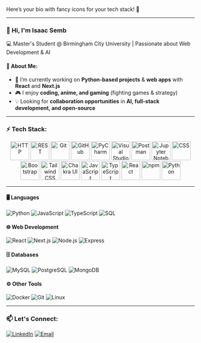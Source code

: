 Here’s your bio with fancy icons for your tech stack! 🚀  

---

### 👋 Hi, I'm Isaac Semb  
💻 Master's Student @ Birmingham City University | Passionate about Web Development & AI  

#### 🚀 About Me:  
- 🔭 I’m currently working on **Python-based projects** & **web apps** with **React** and **Next.js**  
- 🎮 I enjoy **coding, anime, and gaming** (fighting games & strategy)  
- 💡 Looking for **collaboration opportunities** in **AI, full-stack development, and open-source**  

---

### ⚡ Tech Stack:

<div align="center">
<img width="50" src="https://raw.githubusercontent.com/marwin1991/profile-technology-icons/refs/heads/main/icons/http.png" alt="HTTP" title="HTTP"/>  
<img width="50" src="https://raw.githubusercontent.com/marwin1991/profile-technology-icons/refs/heads/main/icons/rest.png" alt="REST" title="REST"/>  
<img width="50" src="https://raw.githubusercontent.com/marwin1991/profile-technology-icons/refs/heads/main/icons/git.png" alt="Git" title="Git"/>  
<img width="50" src="https://raw.githubusercontent.com/marwin1991/profile-technology-icons/refs/heads/main/icons/github.png" alt="GitHub" title="GitHub"/>  
<img width="50" src="https://raw.githubusercontent.com/marwin1991/profile-technology-icons/refs/heads/main/icons/pycharm.png" alt="PyCharm" title="PyCharm"/>  
<img width="50" src="https://raw.githubusercontent.com/marwin1991/profile-technology-icons/refs/heads/main/icons/visual_studio_code.png" alt="Visual Studio Code" title="Visual Studio Code"/>  
<img width="50" src="https://raw.githubusercontent.com/marwin1991/profile-technology-icons/refs/heads/main/icons/postman.png" alt="Postman" title="Postman"/>  
<img width="50" src="https://raw.githubusercontent.com/marwin1991/profile-technology-icons/refs/heads/main/icons/jupyter_notebook.png" alt="Jupyter Notebook" title="Jupyter Notebook"/>  
<img width="50" src="https://raw.githubusercontent.com/marwin1991/profile-technology-icons/refs/heads/main/icons/css.png" alt="CSS" title="CSS"/>  
<img width="50" src="https://raw.githubusercontent.com/marwin1991/profile-technology-icons/refs/heads/main/icons/bootstrap.png" alt="Bootstrap" title="Bootstrap"/>  
<img width="50" src="https://raw.githubusercontent.com/marwin1991/profile-technology-icons/refs/heads/main/icons/tailwind_css.png" alt="Tailwind CSS" title="Tailwind CSS"/>  
<img width="50" src="https://raw.githubusercontent.com/marwin1991/profile-technology-icons/refs/heads/main/icons/chakra_ui.png" alt="Chakra UI" title="Chakra UI"/>  
<img width="50" src="https://raw.githubusercontent.com/marwin1991/profile-technology-icons/refs/heads/main/icons/javascript.png" alt="JavaScript" title="JavaScript"/>  
<img width="50" src="https://raw.githubusercontent.com/marwin1991/profile-technology-icons/refs/heads/main/icons/typescript.png" alt="TypeScript" title="TypeScript"/>  
<img width="50" src="https://raw.githubusercontent.com/marwin1991/profile-technology-icons/refs/heads/main/icons/react.png" alt="React" title="React"/>  
<img width="50" src="https://raw.githubusercontent.com/marwin1991/profile-technology-icons/refs/heads/main/icons/npm.png" alt="npm" title="npm"/>  
<img width="50" src="https://raw.githubusercontent.com/marwin1991/profile-technology-icons/refs/heads/main/icons/python.png" alt="Python" title="Python"/>

</div>

---

#### 🖥️ **Languages** 
![Python](https://img.shields.io/badge/Python-3776AB?style=for-the-badge&logo=python&logoColor=white)   ![JavaScript](https://img.shields.io/badge/JavaScript-F7DF1E?style=for-the-badge&logo=javascript&logoColor=black)  ![TypeScript](https://img.shields.io/badge/TypeScript-3178C6?style=for-the-badge&logo=typescript&logoColor=white)  ![SQL](https://img.shields.io/badge/SQL-4479A1?style=for-the-badge&logo=mysql&logoColor=white)  

#### 🌐 **Web Development**  
![React](https://img.shields.io/badge/React-61DAFB?style=for-the-badge&logo=react&logoColor=black)   ![Next.js](https://img.shields.io/badge/Next.js-000000?style=for-the-badge&logo=nextdotjs&logoColor=white)    ![Node.js](https://img.shields.io/badge/Node.js-339933?style=for-the-badge&logo=nodedotjs&logoColor=white)    ![Express](https://img.shields.io/badge/Express.js-000000?style=for-the-badge&logo=express&logoColor=white)  

#### 🗄️ **Databases**  
![MySQL](https://img.shields.io/badge/MySQL-4479A1?style=for-the-badge&logo=mysql&logoColor=white)    ![PostgreSQL](https://img.shields.io/badge/PostgreSQL-336791?style=for-the-badge&logo=postgresql&logoColor=white)  ![MongoDB](https://img.shields.io/badge/MongoDB-47A248?style=for-the-badge&logo=mongodb&logoColor=white)  

#### ⚙️ **Other Tools**  
![Docker](https://img.shields.io/badge/Docker-2496ED?style=for-the-badge&logo=docker&logoColor=white)  ![Git](https://img.shields.io/badge/Git-F05032?style=for-the-badge&logo=git&logoColor=white)  ![Linux](https://img.shields.io/badge/Linux-FCC624?style=for-the-badge&logo=linux&logoColor=black)  

---

### 📫 Let's Connect:  
[![LinkedIn](https://img.shields.io/badge/LinkedIn-blue?style=for-the-badge&logo=linkedin)](https://www.linkedin.com/in/your-linkedin/)  [![Email](https://img.shields.io/badge/Email-D14836?style=for-the-badge&logo=gmail&logoColor=white)](mailto:isaacsemb1996@gmail.com)  
